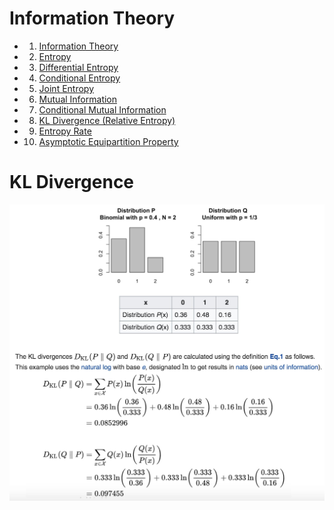 # Information Theory

- 1) [Information Theory](https://en.wikipedia.org/wiki/Information_theory)
- 2) [Entropy](https://en.wikipedia.org/wiki/Entropy_(information_theory))
- 3) [Differential Entropy](https://en.wikipedia.org/wiki/Differential_entropy)
- 4) [Conditional Entropy](https://en.wikipedia.org/wiki/Conditional_entropy)
- 5) [Joint Entropy](https://en.wikipedia.org/wiki/Joint_entropy)
- 6) [Mutual Information](https://en.wikipedia.org/wiki/Mutual_information)
- 7) [Conditional Mutual Information](https://en.wikipedia.org/wiki/Conditional_mutual_information)
- 8) [KL Divergence (Relative Entropy)](https://en.wikipedia.org/wiki/Kullback%E2%80%93Leibler_divergence)
- 9) [Entropy Rate](https://en.wikipedia.org/wiki/Entropy_rate)
- 10) [Asymptotic Equipartition Property](https://en.wikipedia.org/wiki/Asymptotic_equipartition_property)


# KL Divergence
![](images/KL_Divergence.jpg)
